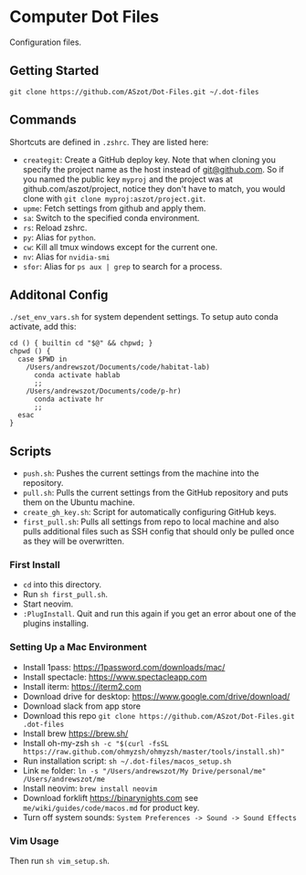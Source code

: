 # Computer Dot Files
Configuration files.

## Getting Started
```
git clone https://github.com/ASzot/Dot-Files.git ~/.dot-files
```

## Commands
Shortcuts are defined in `.zshrc`. They are listed here: 
* `creategit`: Create a GitHub deploy key. Note that when cloning you specify
  the project name as the host instead of git@github.com. So if you named the
  public key `myproj` and the project was at github.com/aszot/project, notice
  they don't have to match, you would clone with `git clone myproj:aszot/project.git`.
* `upme`: Fetch settings from github and apply them. 
* `sa`: Switch to the specified conda environment. 
* `rs`: Reload zshrc.
* `py`: Alias for `python`. 
* `cw`: Kill all tmux windows except for the current one. 
* `nv`: Alias for `nvidia-smi`
* `sfor`: Alias for `ps aux | grep` to search for a process. 

## Additonal Config
`./set_env_vars.sh` for system dependent settings. To setup auto conda activate, add this:
```
cd () { builtin cd "$@" && chpwd; }
chpwd () {
  case $PWD in
    /Users/andrewszot/Documents/code/habitat-lab)
      conda activate hablab
      ;;
    /Users/andrewszot/Documents/code/p-hr)
      conda activate hr
      ;;
  esac
}
```

## Scripts
* `push.sh`: Pushes the current settings from the machine into the repository.
* `pull.sh`: Pulls the current settings from the GitHub repository and puts them on the Ubuntu machine.
* `create_gh_key.sh`: Script for automatically configuring GitHub keys. 
* `first_pull.sh`: Pulls all settings from repo to local machine and also pulls additional files such as SSH config that should only be pulled once as they will be overwritten. 

### First Install
- `cd` into this directory.
- Run `sh first_pull.sh`.
- Start neovim. 
- `:PlugInstall`. Quit and run this again if you get an error about one of the plugins installing.

### Setting Up a Mac Environment
* Install 1pass: https://1password.com/downloads/mac/
* Install spectacle: https://www.spectacleapp.com
* Install iterm: https://iterm2.com
* Download drive for desktop: https://www.google.com/drive/download/
* Download slack from app store
* Download this repo `git clone https://github.com/ASzot/Dot-Files.git .dot-files`
* Install brew https://brew.sh/ 
* Install oh-my-zsh `sh -c "$(curl -fsSL https://raw.github.com/ohmyzsh/ohmyzsh/master/tools/install.sh)"`
* Run installation script: `sh ~/.dot-files/macos_setup.sh`
* Link `me` folder: `ln -s "/Users/andrewszot/My Drive/personal/me" /Users/andrewszot/me`
* Install neovim: `brew install neovim`
* Download forklift https://binarynights.com see `me/wiki/guides/code/macos.md` for product key. 
* Turn off system sounds: `System Preferences -> Sound -> Sound Effects`

### Vim Usage
Then run `sh vim_setup.sh`.

